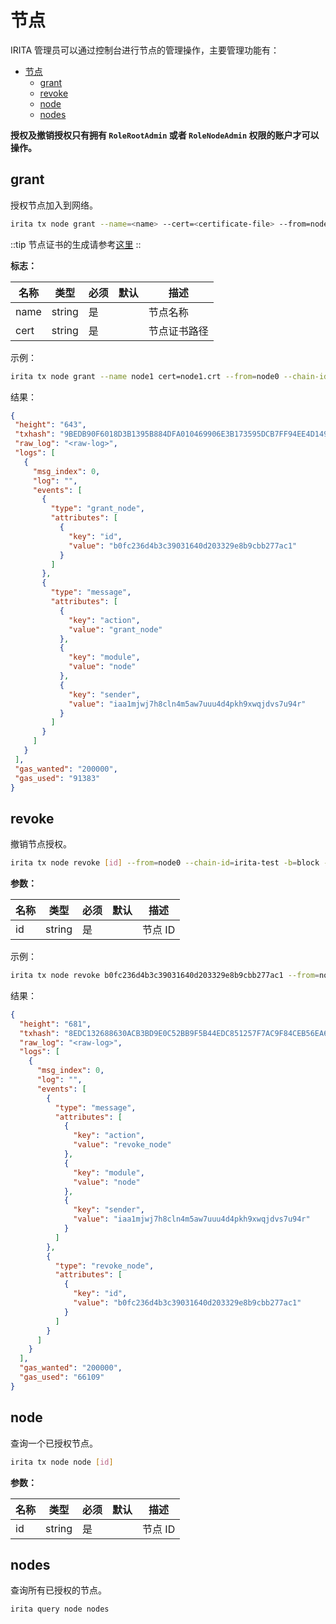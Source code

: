 <!--
order: 4
-->

# 节点

IRITA 管理员可以通过控制台进行节点的管理操作，主要管理功能有：

- [节点](#节点)
  - [grant](#grant)
  - [revoke](#revoke)
  - [node](#node)
  - [nodes](#nodes)

**授权及撤销授权只有拥有 `RoleRootAdmin` 或者 `RoleNodeAdmin` 权限的账户才可以操作。**

## grant

授权节点加入到网络。

```bash
irita tx node grant --name=<name> --cert=<certificate-file> --from=node0 --chain-id=irita-test -b=block -y --home=testnet/node0/iritacli
```

::tip
节点证书的生成请参考[这里](../../node_identity_management/cert.md)
::

**标志：**

| 名称    | 类型   | 必须 | 默认 | 描述           |
| ------- | ------ | ---- | ---- | -------------- |
| name    | string | 是   |      | 节点名称     |
| cert    | string | 是   |      | 节点证书路径           |

示例：

```bash
irita tx node grant --name node1 cert=node1.crt --from=node0 --chain-id=test -b=block -y --home=testnet/node0/iritacli
```

结果：

```json
{
 "height": "643",
 "txhash": "9BEDB90F6018D3B1395B884DFA010469906E3B173595DCB7FF94EE4D1490A17C",
 "raw_log": "<raw-log>",
 "logs": [
   {
     "msg_index": 0,
     "log": "",
     "events": [
       {
         "type": "grant_node",
         "attributes": [
           {
             "key": "id",
             "value": "b0fc236d4b3c39031640d203329e8b9cbb277ac1"
           }
         ]
       },
       {
         "type": "message",
         "attributes": [
           {
             "key": "action",
             "value": "grant_node"
           },
           {
             "key": "module",
             "value": "node"
           },
           {
             "key": "sender",
             "value": "iaa1mjwj7h8cln4m5aw7uuu4d4pkh9xwqjdvs7u94r"
           }
         ]
       }
     ]
   }
 ],
 "gas_wanted": "200000",
 "gas_used": "91383"
}
```

## revoke

撤销节点授权。

```bash
irita tx node revoke [id] --from=node0 --chain-id=irita-test -b=block -y --home=testnet/node0/iritacli
```

**参数：**

| 名称    | 类型   | 必须 | 默认 | 描述           |
| ------- | ------ | ---- | ---- | -------------- |
| id    | string | 是   |      | 节点 ID           |

示例：

```bash
irita tx node revoke b0fc236d4b3c39031640d203329e8b9cbb277ac1 --from=node0 --chain-id=test -b=block -y --home=testnet/node0/iritacli
```

结果：

```json
{
  "height": "681",
  "txhash": "8EDC132688630ACB3BD9E0C52BB9F5B44EDC851257F7AC9F84CEB56EA6294FB6",
  "raw_log": "<raw-log>",
  "logs": [
    {
      "msg_index": 0,
      "log": "",
      "events": [
        {
          "type": "message",
          "attributes": [
            {
              "key": "action",
              "value": "revoke_node"
            },
            {
              "key": "module",
              "value": "node"
            },
            {
              "key": "sender",
              "value": "iaa1mjwj7h8cln4m5aw7uuu4d4pkh9xwqjdvs7u94r"
            }
          ]
        },
        {
          "type": "revoke_node",
          "attributes": [
            {
              "key": "id",
              "value": "b0fc236d4b3c39031640d203329e8b9cbb277ac1"
            }
          ]
        }
      ]
    }
  ],
  "gas_wanted": "200000",
  "gas_used": "66109"
}
```

## node

查询一个已授权节点。

```bash
irita tx node node [id]
```

**参数：**

| 名称    | 类型   | 必须 | 默认 | 描述           |
| ------- | ------ | ---- | ---- | -------------- |
| id    | string | 是   |      | 节点 ID           |

## nodes

查询所有已授权的节点。

```bash
irita query node nodes
```
